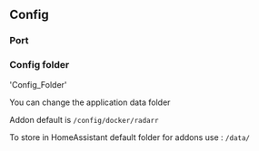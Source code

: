 ## Config

### Port

### Config folder

'Config_Folder'

You can change the application data folder 

Addon default is `/config/docker/radarr`

To store in HomeAssistant default folder for addons use : `/data/`

